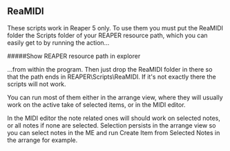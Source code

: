 ## ReaMIDI

These scripts work in Reaper 5 only.  To use them you must put the ReaMIDI folder
the Scripts folder of your REAPER resource path, which you can easily get to by
running the action...

#####Show REAPER resource path in explorer

...from within the program.  Then just drop the ReaMIDI folder in there so that
the path ends in REAPER\Scripts\ReaMIDI.  If it's not exactly there the scripts 
will not work.

You can run most of them either in the arrange view, where they will usually work
on the active take of selected items, or in the MIDI editor.

In the MIDI editor the note related ones will should work on selected notes, or all 
notes if none are selected.  Selection persists in the arrange view so you can select
notes in the ME and run Create Item from Selected Notes in the arrange for example.